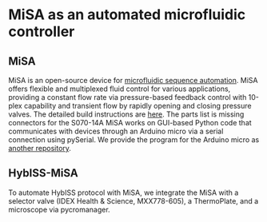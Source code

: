 # MiSA as an automated microfluidic controller

## MiSA
MiSA is an open-source device for [microfluidic sequence automation](https://pubs.rsc.org/en/content/articlelanding/2025/lc/d5lc00551e/unauth). 
MiSA offers flexible and multiplexed fluid control for various applications, providing a constant flow rate via pressure-based feedback control with 10-plex capability and transient flow by rapidly opening and closing pressure valves. The detailed build instructions are [here](https://www.rsc.org/suppdata/d5/lc/d5lc00551e/d5lc00551e1.pdf).
The parts list is missing connectors for the 
S070-14A
MiSA works on GUI-based Python code that communicates with devices through an Arduino micro via a serial connection using pySerial.
We provide the program for the Arduino micro as [another repository](https://github.com/LiMe-NanoBioeng/Arduino-to-DAQ.git).

## HybISS-MiSA
To automate HybISS protocol with MiSA, we integrate the MiSA with a selector valve (IDEX Health & Science, MXX778-605), a ThermoPlate, and a microscope via pycromanager.






